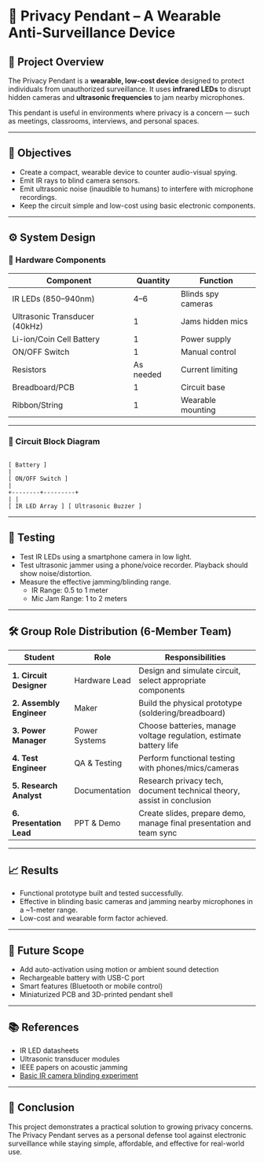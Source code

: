 
# 🔐 Privacy Pendant – A Wearable Anti-Surveillance Device

## 🧠 Project Overview

The Privacy Pendant is a **wearable, low-cost device** designed to protect individuals from unauthorized surveillance. It uses **infrared LEDs** to disrupt hidden cameras and **ultrasonic frequencies** to jam nearby microphones.

This pendant is useful in environments where privacy is a concern — such as meetings, classrooms, interviews, and personal spaces.

---

## 🎯 Objectives

- Create a compact, wearable device to counter audio-visual spying.
- Emit IR rays to blind camera sensors.
- Emit ultrasonic noise (inaudible to humans) to interfere with microphone recordings.
- Keep the circuit simple and low-cost using basic electronic components.

---

## ⚙️ System Design

### 🔧 Hardware Components

| Component | Quantity | Function |
|----------|----------|----------|
| IR LEDs (850–940nm) | 4–6 | Blinds spy cameras |
| Ultrasonic Transducer (40kHz) | 1 | Jams hidden mics |
| Li-ion/Coin Cell Battery | 1 | Power supply |
| ON/OFF Switch | 1 | Manual control |
| Resistors | As needed | Current limiting |
| Breadboard/PCB | 1 | Circuit base |
| Ribbon/String | 1 | Wearable mounting |

---

### 🔌 Circuit Block Diagram

```

[ Battery ]  
|  
[ ON/OFF Switch ]  
|  
+--------+---------+  
| |  
[ IR LED Array ] [ Ultrasonic Buzzer ]

```

---

## 🧪 Testing

- Test IR LEDs using a smartphone camera in low light.
- Test ultrasonic jammer using a phone/voice recorder. Playback should show noise/distortion.
- Measure the effective jamming/blinding range.
  - IR Range: 0.5 to 1 meter
  - Mic Jam Range: 1 to 2 meters

---

## 🛠 Group Role Distribution (6-Member Team)

| Student | Role | Responsibilities |
|--------|------|------------------|
| **1. Circuit Designer** | Hardware Lead | Design and simulate circuit, select appropriate components |
| **2. Assembly Engineer** | Maker | Build the physical prototype (soldering/breadboard) |
| **3. Power Manager** | Power Systems | Choose batteries, manage voltage regulation, estimate battery life |
| **4. Test Engineer** | QA & Testing | Perform functional testing with phones/mics/cameras |
| **5. Research Analyst** | Documentation | Research privacy tech, document technical theory, assist in conclusion |
| **6. Presentation Lead** | PPT & Demo | Create slides, prepare demo, manage final presentation and team sync |

---

## 📈 Results

- Functional prototype built and tested successfully.
- Effective in blinding basic cameras and jamming nearby microphones in a ~1-meter range.
- Low-cost and wearable form factor achieved.

---

## 🚀 Future Scope

- Add auto-activation using motion or ambient sound detection
- Rechargeable battery with USB-C port
- Smart features (Bluetooth or mobile control)
- Miniaturized PCB and 3D-printed pendant shell

---

## 📚 References

- IR LED datasheets
- Ultrasonic transducer modules
- IEEE papers on acoustic jamming
- [Basic IR camera blinding experiment](https://www.instructables.com/How-to-Blind-CCTV-Cameras/)

---

## 🏁 Conclusion

This project demonstrates a practical solution to growing privacy concerns. The Privacy Pendant serves as a personal defense tool against electronic surveillance while staying simple, affordable, and effective for real-world use.

